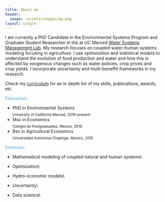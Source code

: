 ```yaml
---
title: About me
header:
  image: /assets/images/ag.png
layout: single
---
```



<meta name="viewport" content="width=device-width, initial-scale=1">
<script src="https://kit.fontawesome.com/a076d05399.js" crossorigin="anonymous"></script>



I am currently a PhD Candidate in the Environmental Systems Program and Graduate Student Researcher in the  at UC Merced <a href="https://www.wsm.ucmerced.edu/">Water Systems Management Lab</a>. My research focuses on coupled water-human systems modeling focusing in agriculture. I use optimization and statistical models to understand the evolution of food production and water and how this is affected by exogenous changes such as water policies, crop prices and crop yields. I incorporate uncertainty and multi-beneffit frameworks in my research. 



Check my [curriculum](https://github.com/josemrodriguezf/josemrodriguezf.github.io/raw/master/assets/pdf/Jose_Rodriguez_CV.pdf) for an in depth list of my skills, publications, awards, etc. 


<p style="color:#85c1e9;"><b><i class="fas fa-graduation-cap"></i> Education:</b></p>

- PhD in Environmental Systems\
<sub>University of California Merced, 2019-present</sub>
- Msc in Economics\
 <sub>Colegio de Postgraduados, Mexico, 2018</sub>
- Bsc in Agricultural Economics\
  <sub>Universidad Autonoma Chapingo, Mexico, 2015</sub>

<p style="color:#85c1e9;"><b><i class="fas fa-hiking"></i> Interests:</b><p>

- Mathematical modeling of coupled natural and human systems\

- Optimization\

- Hydro-economic models\

- Uncertainty\

- Data science\


